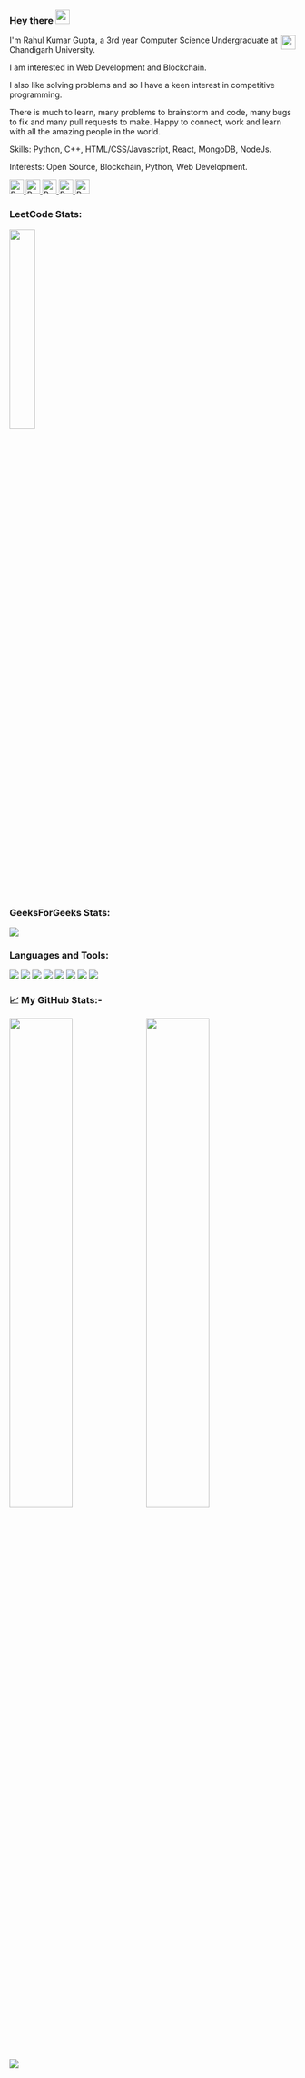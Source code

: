 ### Hey there <img src="https://media.giphy.com/media/hvRJCLFzcasrR4ia7z/giphy.gif" width="25px"/>

<img align="right" img height="25" src="https://visitor-badge.glitch.me/badge?page_id=rahullgupta.visitor-badge&left_text=My%20Page%20Visitors" />

<p>
  I'm Rahul Kumar Gupta, a 3rd year Computer Science Undergraduate at Chandigarh University. 
  
  I am interested in Web Development and Blockchain. 
  
  I also like solving problems and so I have a keen interest in competitive programming. 
  
  There is much to learn, many problems to brainstorm and code, many bugs to fix and many pull requests to make. Happy to connect, work and learn with all the amazing people in the world. 
  
  Skills: Python, C++, HTML/CSS/Javascript, React, MongoDB, NodeJs. 
  
  Interests: Open Source, Blockchain, Python, Web Development.
</p>

<div>
  <a href="https://www.linkedin.com/in/rahul-kumar-gupta-01/">
    <img
      height="25"
      alt="Rahul's LinkedIn"
      src="https://img.shields.io/badge/LinkedIn-0077B5?style=for-the-badge&logo=linkedin&logoColor=white"
    />
  </a>
  <a href="https://www.codechef.com/users/rahulgupta01">
    <img
      height="25"
      alt="Rahul's Codechef"
      src="https://cp-logo.vercel.app/codechef/rahulgupta01?logo=true"
    />
  </a>
  <a href="https://codeforces.com/profile/rahulkumargupta">
    <img
      height="25"
      alt="Rahul's Codeforces"
      src="https://cp-logo.vercel.app/codeforces/rahulkumargupta?logo=true"
    />
  </a>
  <a href="https://leetcode.com/rahulgupta01/">
    <img
      height="25"
      alt="Rahul's LeetCode"
      src="https://cp-logo.vercel.app/leetcode/rahulgupta01?logo=true"
    />
  </a>
  <a href="mailto: rahulslg20@gmail.com">
    <img
      height="25"
      alt="Rahul's Gmail "
      src="https://img.shields.io/badge/Gmail-D14836?style=for-the-badge&logo=gmail&logoColor=white"
    />
  </a>
</div>

<h3>LeetCode Stats:</h3>

<div>
  <img width="30%" src="https://leetcard.jacoblin.cool/rahulgupta01?theme=nord" />
</div>


<h3>GeeksForGeeks Stats:</h3>

<div>
  <img src="https://geeks-for-geeks-stats-api-napiyo.vercel.app/?userName=rahulslg20" />
</div>

<h3>Languages and Tools:</h3>

<img
  src="https://img.shields.io/badge/c++-%2300599C.svg?style=for-the-badge&logo=c%2B%2B&ogoColor=white"
/>
<img
  src="https://img.shields.io/badge/Python-3776AB?style=for-the-badge&logo=python&logoColor=white"
/>
<img
  src="https://img.shields.io/badge/html5-%23E34F26.svg?style=for-the-badge&logo=html5&logoColor=white"
/>
<img
  src="https://img.shields.io/badge/CSS-239120?&style=for-the-badge&logo=css3&logoColor=white"
/>
<img
  src="https://img.shields.io/badge/JavaScript-F7DF1E?style=for-the-badge&logo=javascript&logoColor=black"
/>
<img
  src="https://img.shields.io/badge/React-20232A?style=for-the-badge&logo=react&logoColor=61DAFB"
/>
<img
  src="https://img.shields.io/badge/git-%23F05033.svg?style=for-the-badge&logo=git&logoColor=white"
/>
<img
  src="https://img.shields.io/badge/Visual_Studio_Code-0078D4?style=for-the-badge&logo=visual%20studio%20code&logoColor=white"
/>
<h3>📈 My GitHub Stats:-</h3>
<div>
  <img width="47%" src="https://streak-stats.demolab.com?user=rahullgupta&theme=onedark" />
  <img width="47%" src="https://github-readme-stats.vercel.app/api?username=rahullgupta&show_icons=true&theme=onedark" />
</div>
<img src="https://github-readme-stats.vercel.app/api/top-langs/?username=rahullgupta&layout=compact&theme=onedark" />

